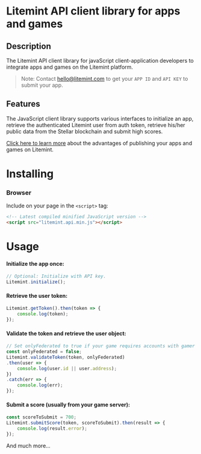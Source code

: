 # Litemint API client library for apps and games

## Description

The Litemint API client library for javaScript client-application developers to integrate apps and games on the Litemint platform.

> Note: Contact hello@litemint.com to get your `APP ID` and `API KEY` to submit your app.

## Features

The JavaScript client library supports various interfaces to initialize an app, retrieve the authenticated Litemint user from auth token, retrieve his/her public data from the Stellar blockchain and submit high scores.

[Click here to learn more](https://litemint.com/business/) about the advantages of publishing your apps and games on Litemint.

Installing
==========

### Browser

Include on your page in the `<script>` tag:

```html
<!-- Latest compiled minified JavaScript version -->
<script src="litemint.api.min.js"></script>
```
Usage
==========

#### Initialize the app once:

```js
// Optional: Initialize with API key.
Litemint.initialize();
```

#### Retrieve the user token:

```js
Litemint.getToken().then(token => {
    console.log(token);
});
```

#### Validate the token and retrieve the user object:

```js
// Set onlyFederated to true if your game requires accounts with gamer ID.
const onlyFederated = false;
Litemint.validateToken(token, onlyFederated)
.then(user => {
    console.log(user.id || user.address);
})
.catch(err => {
    console.log(err);
});
```

#### Submit a score (usually from your game server):

```js
const scoreToSubmit = 700;
Litemint.submitScore(token, scoreToSubmit).then(result => {
    console.log(result.error);
});
```

And much more...
